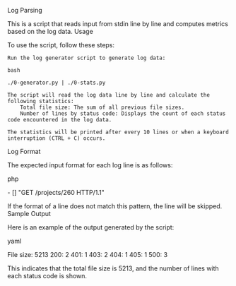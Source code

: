 Log Parsing

This is a script that reads input from stdin line by line and computes metrics based on the log data.
Usage

To use the script, follow these steps:

    Run the log generator script to generate log data:

    bash

    ./0-generator.py | ./0-stats.py

    The script will read the log data line by line and calculate the following statistics:
        Total file size: The sum of all previous file sizes.
        Number of lines by status code: Displays the count of each status code encountered in the log data.

    The statistics will be printed after every 10 lines or when a keyboard interruption (CTRL + C) occurs.

Log Format

The expected input format for each log line is as follows:

php

<IP Address> - [<date>] "GET /projects/260 HTTP/1.1" <status code> <file size>

If the format of a line does not match this pattern, the line will be skipped.
Sample Output

Here is an example of the output generated by the script:

yaml

File size: 5213
200: 2
401: 1
403: 2
404: 1
405: 1
500: 3

This indicates that the total file size is 5213, and the number of lines with each status code is shown.
